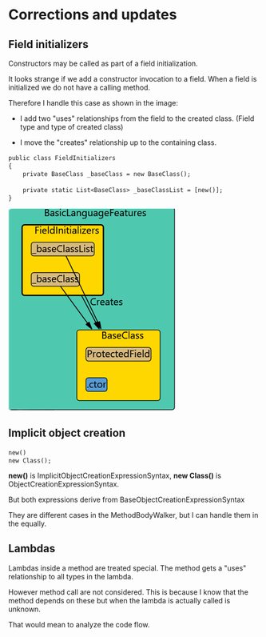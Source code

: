 # Corrections and updates

## Field initializers

Constructors may be called as part of a field initialization.

It looks strange if we add a constructor invocation to a field. When a field is initialized we do not have a calling method.

Therefore I handle this case as shown in the image:

- I add two "uses" relationships from the field to the created class. (Field type and type of created class)

- I move the "creates" relationship up to the containing class.

```
public class FieldInitializers
{
    private BaseClass _baseClass = new BaseClass();

    private static List<BaseClass> _baseClassList = [new()];
}
```

![](field-initializers.png)



## Implicit object creation

```
new()
new Class(); 
```

**new()** is ImplicitObjectCreationExpressionSyntax, **new Class()** is ObjectCreationExpressionSyntax.

But both expressions derive from BaseObjectCreationExpressionSyntax

They are different cases in the MethodBodyWalker, but I can handle them in the equally.



## Lambdas

Lambdas inside a method are treated special. The method gets a "uses" relationship to all types in the lambda.

However method call are not considered. This is because I know that the method depends on these but when the lambda is actually called is unknown.

That would mean to analyze the code flow.